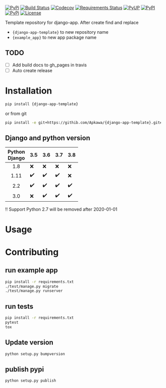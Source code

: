 [![PyPi](https://img.shields.io/pypi/v/{django-app-template}.svg)](https://pypi.python.org/pypi/{django-app-template})
[![Build Status](https://travis-ci.org/Apkawa/{django-app-template}.svg?branch=master)](https://travis-ci.org/Apkawa/{django-app-template})
[![Codecov](https://codecov.io/gh/Apkawa/{django-app-template}/branch/master/graph/badge.svg)](https://codecov.io/gh/Apkawa/{django-app-template})
[![Requirements Status](https://requires.io/github/Apkawa/{django-app-template}/requirements.svg?branch=master)](https://requires.io/github/Apkawa/{django-app-template}/requirements/?branch=master)
[![PyUP](https://pyup.io/repos/github/Apkawa/{django-app-template}/shield.svg)](https://pyup.io/repos/github/Apkawa/{django-app-template})
[![PyPI](https://img.shields.io/pypi/pyversions/{django-app-template}.svg)]()
[![PyPi](https://img.shields.io/pypi/v/{django-app-template}.svg)](https://pypi.python.org/pypi/{django-app-template})
[![License](https://img.shields.io/badge/license-MIT-blue.svg)](LICENSE)

Template repository for django-app.
After create find and replace 
* `{django-app-template}` to new repository name
* `{example_app}` to new app package name

## TODO

* [ ] Add build docs to gh_pages in travis
* [ ] Auto create release

# Installation

```bash
pip install {django-app-template}

```

or from git

```bash
pip install -e git+https://githib.com/Apkawa/{django-app-template}.git#egg={django-app-template}
```

## Django and python version

| Python<br/>Django |        3.5         |      3.6           |      3.7           |       3.8          |
|:-----------------:|--------------------|--------------------|--------------------|--------------------|
| 1.8               |       :x:          |      :x:           |       :x:          |      :x:           |
| 1.11              | :heavy_check_mark: | :heavy_check_mark: | :heavy_check_mark: |      :x:           |
| 2.2               | :heavy_check_mark: | :heavy_check_mark: | :heavy_check_mark: | :heavy_check_mark: |
| 3.0               |       :x:          | :heavy_check_mark: | :heavy_check_mark: | :heavy_check_mark: |

:bangbang: Support Python 2.7 will be removed after 2020-01-01

# Usage


# Contributing

## run example app

```bash
pip install -r requirements.txt
./test/manage.py migrate
./test/manage.py runserver
```

## run tests

```bash
pip install -r requirements.txt
pytest
tox
```

## Update version

```bash
python setup.py bumpversion
```

## publish pypi

```bash
python setup.py publish
```






